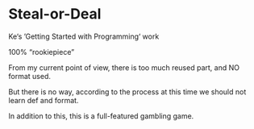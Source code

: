 # Steal-or-Deal
Ke‘s ’Getting Started with Programming‘ work
 
100% “rookiepiece”
 
From my current point of view, there is too much reused part, and NO format used.
 
But there is no way, according to the process at this time we should not learn def and format.
 
In addition to this, this is a full-featured gambling game.
